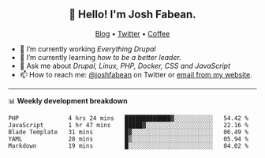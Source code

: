 <h2 align="center">👋 Hello! I'm Josh Fabean.</h2>
<p align="center">
  <a href="https://joshfabean.com">Blog</a> •
  <a href="https://twitter.com/fabean">Twitter</a> •
  <a href="https://www.buymeacoffee.com/LSxne6Yr4">Coffee</a>
</p>

- 🔭 I’m currently working *Everything Drupal*
- 🌱 I’m currently learning *how to be a better leader.*
- 💬 Ask me about *Drupal, Linux, PHP, Docker, CSS and JavaScript*
- 📫 How to reach me: [@joshfabean](https://twitter.com/joshfabean) on Twitter or [email from my website](https://joshfabean.com).

-------

📊 **Weekly development breakdown**
<!--START_SECTION:waka-->
```text
PHP              4 hrs 24 mins   █████████████▓░░░░░░░░░░░   54.42 % 
JavaScript       1 hr 47 mins    █████▓░░░░░░░░░░░░░░░░░░░   22.16 % 
Blade Template   31 mins         █▓░░░░░░░░░░░░░░░░░░░░░░░   06.49 % 
YAML             28 mins         █▒░░░░░░░░░░░░░░░░░░░░░░░   05.94 % 
Markdown         19 mins         █░░░░░░░░░░░░░░░░░░░░░░░░   04.02 % 
```
<!--END_SECTION:waka-->

<!--
**fabean/fabean** is a ✨ _special_ ✨ repository because its `README.md` (this file) appears on your GitHub profile.

Here are some ideas to get you started:

- 🔭 I’m currently working on ...
- 🌱 I’m currently learning ...
- 👯 I’m looking to collaborate on ...
- 🤔 I’m looking for help with ...
- 💬 Ask me about ...
- 📫 How to reach me: ...
- 😄 Pronouns: ...
- ⚡ Fun fact: ...
-->
